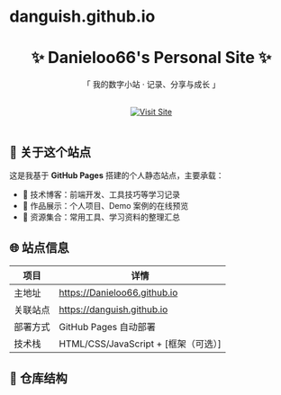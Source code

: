 # danguish.github.io
<div align="center">
  <h1>✨ Danieloo66's Personal Site ✨</h1>
  <p>「 我的数字小站 · 记录、分享与成长 」</p>
  <br>
  <a href="https://Danieloo66.github.io" target="_blank">
    <img src="https://img.shields.io/badge/访问站点-点击进入-0078D4?style=for-the-badge&logo=github" alt="Visit Site">
  </a>
  <br><br>
</div>


## 📌 关于这个站点
这是我基于 **GitHub Pages** 搭建的个人静态站点，主要承载：
- 📝 技术博客：前端开发、工具技巧等学习记录
- 🎨 作品展示：个人项目、Demo 案例的在线预览
- 📂 资源集合：常用工具、学习资料的整理汇总


## 🌐 站点信息
| 项目                | 详情                                  |
|---------------------|---------------------------------------|
| 主地址              | https://Danieloo66.github.io          |
| 关联站点            | https://danguish.github.io            |
| 部署方式            | GitHub Pages 自动部署                 |
| 技术栈              | HTML/CSS/JavaScript + [框架（可选）]  |


## 📂 仓库结构
